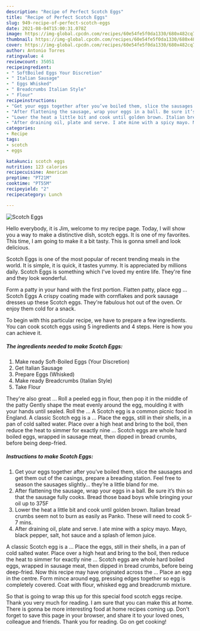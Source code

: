 ```yaml
---
description: "Recipe of Perfect Scotch Eggs"
title: "Recipe of Perfect Scotch Eggs"
slug: 949-recipe-of-perfect-scotch-eggs
date: 2021-08-04T15:00:31.078Z
image: https://img-global.cpcdn.com/recipes/60e54fe5f0da1330/680x482cq70/scotch-eggs-recipe-main-photo.jpg
thumbnail: https://img-global.cpcdn.com/recipes/60e54fe5f0da1330/680x482cq70/scotch-eggs-recipe-main-photo.jpg
cover: https://img-global.cpcdn.com/recipes/60e54fe5f0da1330/680x482cq70/scotch-eggs-recipe-main-photo.jpg
author: Antonio Torres
ratingvalue: 4
reviewcount: 35051
recipeingredient:
- " SoftBoiled Eggs Your Discretion"
- " Italian Sausage"
- " Eggs Whisked"
- " Breadcrumbs Italian Style"
- " Flour"
recipeinstructions:
- "Get your eggs together after you’ve boiled them, slice the sausages and get them out of the casings, prepare a breading station. Feel free to season the sausages slightly... they’re a little bland for me."
- "After flattening the sausage, wrap your eggs in a ball. Be sure it’s thin so that the sausage fully cooks. Bread those baad boys while bringing your oil up to 375F"
- "Lower the heat a little bit and cook until golden brown. Italian bread crumbs seem not to burn as easily as Panko. These will need to cook 5-7 mins."
- "After draining oil, plate and serve. I ate mine with a spicy mayo. Mayo, black pepper, salt, hot sauce and a splash of lemon juice."
categories:
- Recipe
tags:
- scotch
- eggs

katakunci: scotch eggs 
nutrition: 123 calories
recipecuisine: American
preptime: "PT21M"
cooktime: "PT55M"
recipeyield: "2"
recipecategory: Lunch

---
```



![Scotch Eggs](https://img-global.cpcdn.com/recipes/60e54fe5f0da1330/680x482cq70/scotch-eggs-recipe-main-photo.jpg)

Hello everybody, it is Jim, welcome to my recipe page. Today, I will show you a way to make a distinctive dish, scotch eggs. It is one of my favorites. This time, I am going to make it a bit tasty. This is gonna smell and look delicious.

Scotch Eggs is one of the most popular of recent trending meals in the world. It is simple, it is quick, it tastes yummy. It is appreciated by millions daily. Scotch Eggs is something which I've loved my entire life. They're fine and they look wonderful.

Form a patty in your hand with the first portion. Flatten patty, place egg … Scotch Eggs A crispy coating made with cornflakes and pork sausage dresses up these Scotch eggs. They&#39;re fabulous hot out of the oven. Or enjoy them cold for a snack.


To begin with this particular recipe, we have to prepare a few ingredients. You can cook scotch eggs using 5 ingredients and 4 steps. Here is how you can achieve it.

<!--inarticleads1-->

##### The ingredients needed to make Scotch Eggs:

1. Make ready  Soft-Boiled Eggs (Your Discretion)
1. Get  Italian Sausage
1. Prepare  Eggs (Whisked)
1. Make ready  Breadcrumbs (Italian Style)
1. Take  Flour


They&#39;re also great … Roll a peeled egg in flour, then pop it in the middle of the patty Gently shape the meat evenly around the egg, moulding it with your hands until sealed. Roll the … A Scotch egg is a common picnic food in England. A classic Scotch egg is a … Place the eggs, still in their shells, in a pan of cold salted water. Place over a high heat and bring to the boil, then reduce the heat to simmer for exactly nine … Scotch eggs are whole hard boiled eggs, wrapped in sausage meat, then dipped in bread crumbs, before being deep-fried. 

<!--inarticleads2-->

##### Instructions to make Scotch Eggs:

1. Get your eggs together after you’ve boiled them, slice the sausages and get them out of the casings, prepare a breading station. Feel free to season the sausages slightly... they’re a little bland for me.
1. After flattening the sausage, wrap your eggs in a ball. Be sure it’s thin so that the sausage fully cooks. Bread those baad boys while bringing your oil up to 375F
1. Lower the heat a little bit and cook until golden brown. Italian bread crumbs seem not to burn as easily as Panko. These will need to cook 5-7 mins.
1. After draining oil, plate and serve. I ate mine with a spicy mayo. Mayo, black pepper, salt, hot sauce and a splash of lemon juice.


A classic Scotch egg is a … Place the eggs, still in their shells, in a pan of cold salted water. Place over a high heat and bring to the boil, then reduce the heat to simmer for exactly nine … Scotch eggs are whole hard boiled eggs, wrapped in sausage meat, then dipped in bread crumbs, before being deep-fried. Now this recipe may have originated across the … Place an egg in the centre. Form mince around egg, pressing edges together so egg is completely covered. Coat with flour, whisked egg and breadcrumb mixture. 

So that is going to wrap this up for this special food scotch eggs recipe. Thank you very much for reading. I am sure that you can make this at home. There is gonna be more interesting food at home recipes coming up. Don't forget to save this page in your browser, and share it to your loved ones, colleague and friends. Thank you for reading. Go on get cooking!
